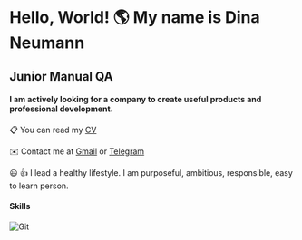 # Hello, World! :earth_americas: My name is Dina Neumann

## Junior Manual QA

#### I am actively looking for a company to create useful products and professional development.

:clipboard: You can read my [CV](https://cv.hexlet.io/ru/account/resumes/4584)

:envelope: Contact me at [Gmail](http://neumannidd@gmail.com/) or [Telegram](https://t.me/dina_neumann)  

:smiley: :+1: I lead a healthy lifestyle. I am purposeful, ambitious, responsible, easy to learn person.

#### Skills

![Git](//https://raw.githubusercontent.com/github/explore/80688e429a7d4ef2fca1e82350fe8e3517d3494d/topics/git/git.png/200x100 "Git")
